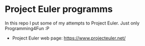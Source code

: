 # Project Euler programms
In this repo I put some of my attempts to Project Euler. Just only Programming4Fun :P

* Project Euler web page: https://www.projecteuler.net/
